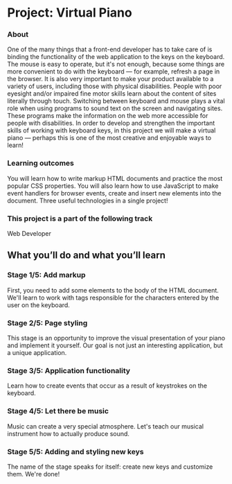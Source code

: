 # Project: Virtual Piano
### About
One of the many things that a front-end developer has to take care of is binding the functionality of the web application to the keys on the keyboard. The mouse is easy to operate, but it's not enough, because some things are more convenient to do with the keyboard — for example, refresh a page in the browser. It is also very important to make your product available to a variety of users, including those with physical disabilities. People with poor eyesight and/or impaired fine motor skills learn about the content of sites literally through touch. Switching between keyboard and mouse plays a vital role when using programs to sound text on the screen and navigating sites. These programs make the information on the web more accessible for people with disabilities. In order to develop and strengthen the important skills of working with keyboard keys, in this project we will make a virtual piano — perhaps this is one of the most creative and enjoyable ways to learn!
### Learning outcomes
You will learn how to write markup HTML documents and practice the most popular CSS properties. You will also learn how to use JavaScript to make event handlers for browser events, create and insert new elements into the document. Three useful technologies in a single project!
### This project is a part of the following track
Web Developer
## What you’ll do and what you’ll learn
### Stage 1/5: Add markup
First, you need to add some elements to the body of the HTML document. We'll learn to work with tags responsible for the characters entered by the user on the keyboard.
### Stage 2/5: Page styling
This stage is an opportunity to improve the visual presentation of your piano and implement it yourself. Our goal is not just an interesting application, but a unique application.
### Stage 3/5: Application functionality
Learn how to create events that occur as a result of keystrokes on the keyboard.
### Stage 4/5: Let there be music
Music can create a very special atmosphere. Let's teach our musical instrument how to actually produce sound.
### Stage 5/5: Adding and styling new keys
The name of the stage speaks for itself: create new keys and customize them. We're done!
